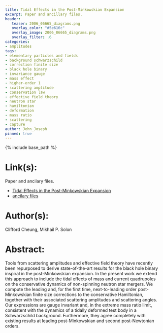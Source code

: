 ```yaml
---
title: Tidal Effects in the Post-Minkowskian Expansion
excerpt: Paper and ancillary files.
header:
   teaser: 2006_06665_diagrams.png
   overlay_color: "#5e616c"
   overlay_image: 2006_06665_diagrams.png
   overlay_filter: .6
categories:
- amplitudes
tags:
- elementary particles and fields
- background schwarzschild
- correction finite size
- black hole binary
- invariance gauge
- mass effect
- higher-order 1
- scattering amplitude
- conservation law
- effective field theory
- neutron star
- hamiltonian
- deformation
- mass ratio
- scattering
- capture
author: John_Joseph
pinned: true
---
```

{% include base_path %}

# Link(s):
Paper and ancilary files.
  * [Tidal Effects in the Post-Minkowskian Expansion](https://arxiv.org/abs/2006.06665)
  * [ancilary files](https://arxiv.org/src/2006.06665/anc)

# Author(s):
Clifford Cheung, Mikhail P. Solon

# Abstract:
Tools from scattering amplitudes and effective field theory have recently been repurposed to derive state-of-the-art results for the black hole binary inspiral in the post-Minkowskian expansion. In the present work we extend this approach to include the tidal effects of mass and current quadrupoles on the conservative dynamics of non-spinning neutron star mergers. We compute the leading and, for the first time, next-to-leading order post-Minkowskian finite size corrections to the conservative Hamiltonian, together with their associated scattering amplitudes and scattering angles. Our expressions are gauge invariant and, in the extreme mass ratio limit, consistent with the dynamics of a tidally deformed test body in a Schwarzschild background. Furthermore, they agree completely with existing results at leading post-Minkowskian and second post-Newtonian orders.